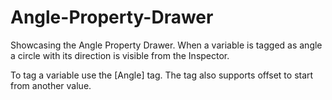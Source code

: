 # Angle-Property-Drawer

Showcasing the Angle Property Drawer. When a variable is tagged as angle a circle with its direction is visible from the Inspector.

To tag a variable use the [Angle] tag. The tag also supports offset to start from another value.